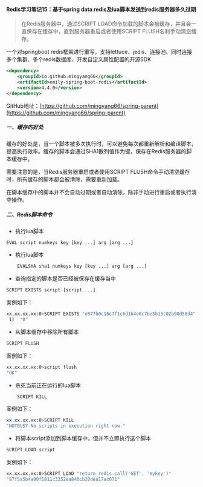 #### Redis学习笔记15：基于spring data redis及lua脚本发送到redis服务器多久过期

> 在Redis服务器中，通过SCRIPT LOAD命令加载的脚本会被缓存，并且会一直保存在缓存中，直到服务器重启或者使用SCRIPT FLUSH名利手动清空缓存。

一个对springboot redis框架进行重写，支持lettuce、jedis、连接池、同时连接多个集群、多个redis数据库、开发自定义属性配置的开源SDK

```xml
<dependency>
    <groupId>io.github.mingyang66</groupId>
    <artifactId>emily-spring-boot-redis</artifactId>
    <version>4.4.0</version>
</dependency>
```

GitHub地址：[https://github.com/mingyang66/spring-parent](https://github.com/mingyang66/spring-parent)

##### 一、缓存的好处

缓存的好处是，当一个脚本被多次执行时，可以避免每次都重新解析和编译脚本，提高执行效率。缓存的脚本会通过SHA1散列值作为键，保存在Redis服务器的脚本缓存中。

需要注意的是，当Redis服务器重启或者使用SCRIPT FLUSH命令手动清空缓存时，所有缓存的脚本都会被清除，需要重新加载。

在脚本缓存中的脚本并不会自动过期或者自动清除，除非手动进行重启或者执行清空操作。

##### 二、Redis脚本命令

- 执行lua脚本

```sh
EVAL script numkeys key [key ...] arg [arg ...]
```

- 执行lua脚本

```sh
	EVALSHA sha1 numkeys key [key ...] arg [arg ...]
```

- 查询指定的脚本是否已经被保存在缓存当中

```sh
SCRIPT EXISTS script [script ...]
```

案例如下：

```sh
xx.xx.xx.xx:0>SCRIPT EXISTS "e877b0c16c7f1c6d1b4e0c7be5b13c02b98d58d4"
 1)  "0"
```



- 从脚本缓存中移除所有脚本

```sh
SCRIPT FLUSH
```

案例如下：

```sh
xx.xx.xx.xx:0>script flush
"OK"
```



- 杀死当前正在运行的lua脚本

```sh
	SCRIPT KILL
```

案例如下：

```sh
xx.xx.xx.xx:0>SCRIPT KILL
"NOTBUSY No scripts in execution right now."
```



- 将脚本script添加到脚本缓存中，但并不立即执行这个脚本

```sh
SCRIPT LOAD script
```

案例如下：

```sh
xx.xx.xx.xx:0>SCRIPT LOAD "return redis.call('GET', 'mykey')"
"87f5a5b4a00f1811c3352ea840cb30dea17ac071"
```


